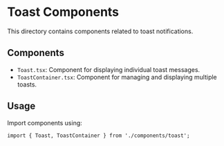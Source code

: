 # Toast Components

This directory contains components related to toast notifications.

## Components

- `Toast.tsx`: Component for displaying individual toast messages.
- `ToastContainer.tsx`: Component for managing and displaying multiple toasts.

## Usage

Import components using:

```tsx
import { Toast, ToastContainer } from './components/toast';
``` 